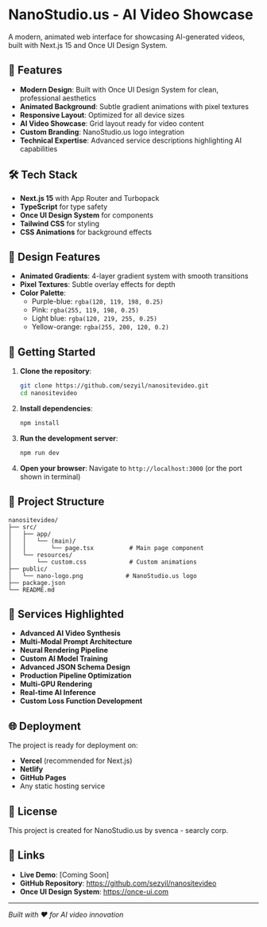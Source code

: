 # NanoStudio.us - AI Video Showcase

A modern, animated web interface for showcasing AI-generated videos, built with Next.js 15 and Once UI Design System.

## 🚀 Features

- **Modern Design**: Built with Once UI Design System for clean, professional aesthetics
- **Animated Background**: Subtle gradient animations with pixel textures
- **Responsive Layout**: Optimized for all device sizes
- **AI Video Showcase**: Grid layout ready for video content
- **Custom Branding**: NanoStudio.us logo integration
- **Technical Expertise**: Advanced service descriptions highlighting AI capabilities

## 🛠️ Tech Stack

- **Next.js 15** with App Router and Turbopack
- **TypeScript** for type safety
- **Once UI Design System** for components
- **Tailwind CSS** for styling
- **CSS Animations** for background effects

## 🎨 Design Features

- **Animated Gradients**: 4-layer gradient system with smooth transitions
- **Pixel Textures**: Subtle overlay effects for depth
- **Color Palette**: 
  - Purple-blue: `rgba(120, 119, 198, 0.25)`
  - Pink: `rgba(255, 119, 198, 0.25)`
  - Light blue: `rgba(120, 219, 255, 0.25)`
  - Yellow-orange: `rgba(255, 200, 120, 0.2)`

## 🚀 Getting Started

1. **Clone the repository**:
   ```bash
   git clone https://github.com/sezyil/nanositevideo.git
   cd nanositevideo
   ```

2. **Install dependencies**:
   ```bash
   npm install
   ```

3. **Run the development server**:
   ```bash
   npm run dev
   ```

4. **Open your browser**:
   Navigate to `http://localhost:3000` (or the port shown in terminal)

## 📁 Project Structure

```
nanositevideo/
├── src/
│   ├── app/
│   │   └── (main)/
│   │       └── page.tsx          # Main page component
│   └── resources/
│       └── custom.css            # Custom animations
├── public/
│   └── nano-logo.png            # NanoStudio.us logo
├── package.json
└── README.md
```

## 🎯 Services Highlighted

- **Advanced AI Video Synthesis**
- **Multi-Modal Prompt Architecture**
- **Neural Rendering Pipeline**
- **Custom AI Model Training**
- **Advanced JSON Schema Design**
- **Production Pipeline Optimization**
- **Multi-GPU Rendering**
- **Real-time AI Inference**
- **Custom Loss Function Development**

## 🌐 Deployment

The project is ready for deployment on:
- **Vercel** (recommended for Next.js)
- **Netlify**
- **GitHub Pages**
- Any static hosting service

## 📝 License

This project is created for NanoStudio.us by svenca - searcly corp.

## 🔗 Links

- **Live Demo**: [Coming Soon]
- **GitHub Repository**: https://github.com/sezyil/nanositevideo
- **Once UI Design System**: https://once-ui.com

---

*Built with ❤️ for AI video innovation*